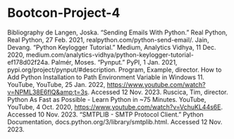 # Bootcon-Project-4
Bibliography
de Langen, Joska. “Sending Emails With Python.” Real Python, Real Python, 27 Feb. 2021, realpython.com/python-send-email/. 
Jain, Devang. “Python Keylogger Tutorial.” Medium, Analytics Vidhya, 11 Dec. 2020, medium.com/analytics-vidhya/python-keylogger-tutorial-ef178d02f24a. 
Palmér, Moses. “Pynput.” PyPI, 1 Jan. 2021, pypi.org/project/pynput/#description. 
Program, Example, director. How to Add Python Installation to Path Environment Variable in Windows 11. YouTube, YouTube, 25 Jan. 2022, https://www.youtube.com/watch?v=NPML38E6flQ&amp;t=3s. Accessed 12 Nov. 2023. 
Ruscica, Tim, director. Python As Fast as Possible - Learn Python in ~75 Minutes. YouTube, YouTube, 4 Oct. 2020, https://www.youtube.com/watch?v=VchuKL44s6E. Accessed 10 Nov. 2023. 
“SMTPLIB - SMTP Protocol Client.” Python Documentation, docs.python.org/3/library/smtplib.html. Accessed 12 Nov. 2023. 
